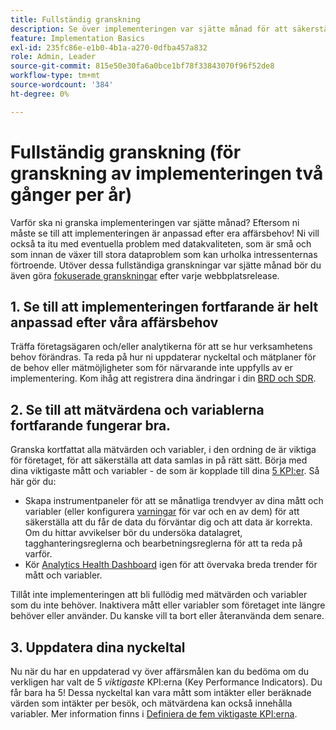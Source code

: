 ```yaml
---
title: Fullständig granskning
description: Se över implementeringen var sjätte månad för att säkerställa fortsatt anpassning till affärsbehoven och nyckeltalen.
feature: Implementation Basics
exl-id: 235fc86e-e1b0-4b1a-a270-0dfba457a832
role: Admin, Leader
source-git-commit: 815e50e30fa6a0bce1bf78f33843070f96f52de8
workflow-type: tm+mt
source-wordcount: '384'
ht-degree: 0%

---
```


# Fullständig granskning (för granskning av implementeringen två gånger per år)

Varför ska ni granska implementeringen var sjätte månad? Eftersom ni måste se till att implementeringen är anpassad efter era affärsbehov! Ni vill också ta itu med eventuella problem med datakvaliteten, som är små och som innan de växer till stora dataproblem som kan urholka intressenternas förtroende. Utöver dessa fullständiga granskningar var sjätte månad bör du även göra [fokuserade granskningar](/help/implement/review/focused-review.md) efter varje webbplatsrelease.

## 1. Se till att implementeringen fortfarande är helt anpassad efter våra affärsbehov

Träffa företagsägaren och/eller analytikerna för att se hur verksamhetens behov förändras. Ta reda på hur ni uppdaterar nyckeltal och mätplaner för de behov eller mätmöjligheter som för närvarande inte uppfylls av er implementering. Kom ihåg att registrera dina ändringar i din [BRD och SDR](https://experienceleague.adobe.com/docs/analytics-learn/tutorials/implementation/implementation-basics/creating-a-business-requirements-document.html?lang=sv-SE#implementation).

## 2. Se till att mätvärdena och variablerna fortfarande fungerar bra.

Granska kortfattat alla mätvärden och variabler, i den ordning de är viktiga för företaget, för att säkerställa att data samlas in på rätt sätt. Börja med dina viktigaste mått och variabler - de som är kopplade till dina [5 KPI:er](https://experienceleague.adobe.com/docs/analytics/implementation/review/define-kpis.html?lang=sv-SE#review). Så här gör du:

* Skapa instrumentpaneler för att se månatliga trendvyer av dina mått och variabler (eller konfigurera [varningar](https://experienceleague.adobe.com/docs/analytics/components/alerts/intellligent-alerts.html?lang=sv-SE) för var och en av dem) för att säkerställa att du får de data du förväntar dig och att data är korrekta. Om du hittar avvikelser bör du undersöka datalagret, tagghanteringsreglerna och bearbetningsreglerna för att ta reda på varför.
* Kör [Analytics Health Dashboard](https://assets.adobe.com/public/8ff304bb-18e0-434b-54d1-39199422ba1c) igen för att övervaka breda trender för mått och variabler.

Tillåt inte implementeringen att bli fullödig med mätvärden och variabler som du inte behöver. Inaktivera mått eller variabler som företaget inte längre behöver eller använder. Du kanske vill ta bort eller återanvända dem senare.

## 3. Uppdatera dina nyckeltal

Nu när du har en uppdaterad vy över affärsmålen kan du bedöma om du verkligen har valt de 5 *viktigaste* KPI:erna (Key Performance Indicators). Du får bara ha 5! Dessa nyckeltal kan vara mått som intäkter eller beräknade värden som intäkter per besök, och mätvärdena kan också innehålla variabler. Mer information finns i [Definiera de fem viktigaste KPI:erna](/help/implement/review/define-kpis.md).

